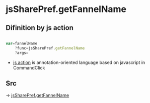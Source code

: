 # jsSharePref.getFannelName

## Difinition by js action

```js.js

var=fannelName
	?func=jsSharePref.getFannelName
	?args=

```

- [js action](#) is annotation-oriented language based on javascript in CommandClick

## Src

-> [jsSharePref.getFannelName](https://github.com/puutaro/CommandClick/blob/master/app/src/main/java/com/puutaro/commandclick/fragment_lib/terminal_fragment/js_interface/system/JsSharePref.kt#L13)


